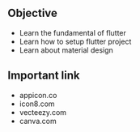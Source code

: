 ## Objective

* Learn the fundamental of flutter
* Learn how to setup flutter project
* Learn about material design

## Important link

* appicon.co
* icon8.com
* vecteezy.com
* canva.com
